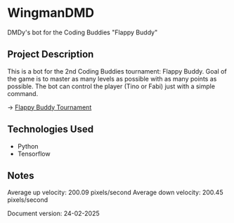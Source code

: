 # WingmanDMD
DMDy's bot for the Coding Buddies "Flappy Buddy"

## Project Description
This is a bot for the 2nd Coding Buddies tournament: Flappy Buddy. Goal of the game is to master as many levels as possible with as many points as possible. The bot can control the player (Tino or Fabi) just with a simple command.

-> [Flappy Buddy Tournament](https://github.com/TheCodingBuddies/FlappyBuddyTournament/)

## Technologies Used

- Python
- Tensorflow

## Notes
Average up velocity: 200.09 pixels/second
Average down velocity: 200.45 pixels/second

Document version: 24-02-2025
